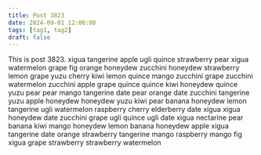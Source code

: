 ```yaml
---
title: Post 3823
date: 2024-09-01 12:00:00
tags: [tag1, tag2]
draft: false
---
```

This is post 3823.
xigua
tangerine
apple
ugli
quince
strawberry
pear
xigua
watermelon
grape
fig
orange
honeydew
zucchini
honeydew
strawberry
lemon
grape
yuzu
cherry
kiwi
lemon
quince
mango
zucchini
grape
zucchini
watermelon
zucchini
apple
grape
quince
quince
kiwi
honeydew
quince
yuzu
pear
pear
mango
tangerine
date
pear
orange
date
zucchini
tangerine
yuzu
apple
honeydew
honeydew
yuzu
kiwi
pear
banana
honeydew
lemon
tangerine
ugli
watermelon
raspberry
cherry
elderberry
date
xigua
xigua
honeydew
date
zucchini
grape
ugli
quince
ugli
date
xigua
nectarine
pear
banana
kiwi
mango
honeydew
lemon
banana
honeydew
apple
xigua
tangerine
date
orange
strawberry
tangerine
mango
raspberry
mango
fig
xigua
grape
strawberry
strawberry
watermelon
